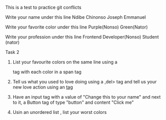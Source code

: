 This is a test to practice git conflicts

Write your name under this line
Ndibe Chinonso
Joseph Emmanuel

Write your favorite color under this line
Purple(Nonso)
Green(Nator)

Write your profession under this line
Frontend Developer(Nonso)
Student (nator)

Task 2 
1. List your favourite colors on the same line using a <p> tag with each color in a span tag

2. Tell us what you used to love doing using a ,del> tag and tell us your new love action using an <ins> tag

3. Have an input tag with a value of "Change this to your name" and next to it, a Button tag of type "button" and content "Click me"

4. Usin an unordered list , list your worst colors